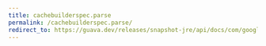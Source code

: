 ```yaml
---
title: cachebuilderspec.parse
permalink: /cachebuilderspec.parse/
redirect_to: https://guava.dev/releases/snapshot-jre/api/docs/com/google/common/cache/CacheBuilderSpec.html#parse-java.lang.String-
---
```


